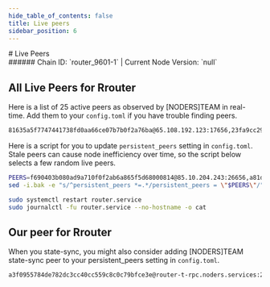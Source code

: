 ```yaml
---
hide_table_of_contents: false
title: Live peers
sidebar_position: 6
---
```


<div class="h1-with-icon icon-router">
# Live Peers
</div>
###### Chain ID: `router_9601-1` | Current Node Version: `null`

## All Live Peers for Rrouter
Here is a list of 25 active peers as observed by [NODERS]TEAM in real-time. Add them to your `config.toml` if you have trouble finding peers.

```bash
81635a5f7747441738fd0aa66ce07b7b0f2a76ba@65.108.192.123:17656,23fa9cc299a1ab5b0c09ddeddf83620500778cd1@37.60.245.186:26656,f690403b080ad9a710f0f2ab6a865f5d68000814@85.10.204.243:26656,2220c1ab3a11f945589b74a1ac7538621540f5fd@148.251.2.19:55816,18a0cdb43ae6a8f8309b6e94f1e197cc1e6c4018@116.202.162.188:26656,3df6cb2db301288c492f9ace1b88360e0504b15a@13.235.115.79:26656,9e553cda456b113bcbd2d6fd2c0d7ea07a78aea0@95.217.43.26:26656,12568e6e9ac488f9ec549de6f1c9a0210338dbdb@65.0.118.129:26656,e02e8264d0bd4e3b3887223f5a5e10d564ed4a11@199.254.199.75:26656,dbcba835b674b4a3836b6248b53c0cb5b377957e@136.243.88.91:3100,84fecb6f4ededdb844b4a69e4a2edca3851d3a7e@65.109.115.56:26656,d6a1ca2aa9225d92b2eeff924cb8970da1c39484@136.243.131.108:26656,a81d58752dcf278bcad4cd7d9a65ef3b73149a8d@13.42.101.85:26656,89ec0f07f0ccb61ec19fb8256043cf92e73abd2b@15.206.157.168:26656,3bad07f33e5cf5bd1ad87f8ad7a08a7416c7bf38@88.198.8.79:3740,413126b2acd74822b06415774884c57d7cbd801b@65.109.158.190:22656,7ea2bdca1d456875fe40c3647c962f651462cc18@176.9.125.120:26656,89083e1bfa7f72714253f319c2f95eb2a82c5016@136.243.104.103:21456,577837f0a44ff12a7ecb6d91733b667670e70abf@95.234.151.124:26656,ccc7e63ac9573b6a28574827b80fa7af67b6bbe4@206.125.34.196:26656,19d97076e21070bab53e506fd0a7ede6b7d36d56@52.14.154.33:36656,894bc87a92b07d98aa45b1bc043227717feafa93@51.250.98.207:26656,ebdd8439007bb66a16aff26d49a6c485b0f88f02@213.133.99.244:26656,50dc3cca9f3b3f969b812e5760bcaf652aaecc01@43.205.136.8:26656,fab7000f02f9d4a1c71181b722ccfcc2051a2bfb@65.109.85.221:3740
```

Here is a script for you to update `persistent_peers` setting in `config.toml`. Stale peers can cause node inefficiency over time, so the script below selects a few random live peers.

```bash
PEERS=f690403b080ad9a710f0f2ab6a865f5d68000814@85.10.204.243:26656,a81d58752dcf278bcad4cd7d9a65ef3b73149a8d@13.42.101.85:26656,7ea2bdca1d456875fe40c3647c962f651462cc18@176.9.125.120:26656,50dc3cca9f3b3f969b812e5760bcaf652aaecc01@43.205.136.8:26656,ebdd8439007bb66a16aff26d49a6c485b0f88f02@213.133.99.244:26656
sed -i.bak -e "s/^persistent_peers *=.*/persistent_peers = \"$PEERS\"/" ~/.routerd/config/config.toml

sudo systemctl restart router.service
sudo journalctl -fu router.service --no-hostname -o cat
```

## Our peer for Rrouter
When you state-sync, you might also consider adding [NODERS]TEAM state-sync peer to your persistent_peers setting in `config.toml`.

```bash
a3f0955784de782dc3cc40cc559c8c0c79bfce3e@router-t-rpc.noders.services:22656
```